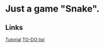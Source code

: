 # Just a game "Snake".

## Links
[Tutorial](https://geekbrains.ru/courses/70)
[TO-DO list](https://github.com/blinchk/tthk-snake/projects/1 )

